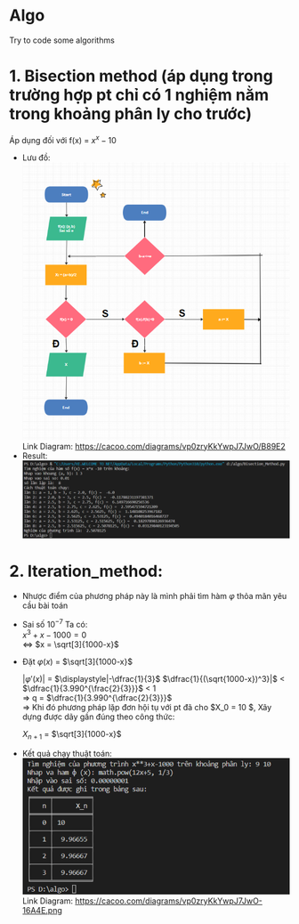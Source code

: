 # Algo
Try to code some algorithms
# 1. Bisection method  (áp dụng trong trường hợp pt chỉ có 1 nghiệm nằm trong khoảng phân ly cho trước)
Áp dụng đối với f(x) = $x^x-10$  
- Lưu đồ:  
![Diagram](https://github.com/huyvu15/Algo/blob/main/Bisection_Dia.png)  
Link Diagram: https://cacoo.com/diagrams/vp0zryKkYwpJ7JwO/B89E2  
- Result: 
![result_1](https://github.com/huyvu15/Algo/blob/main/Bisection.png)  

# 2. Iteration_method:
- Nhược điểm của phương pháp này là mình phải tìm hàm $\varphi$ thỏa mãn yêu cầu bài toán
- Sai số $10^{-7}$
Ta có:   
$x^3+x-1000=0$  
$\Leftrightarrow$ $x = \sqrt[3]{1000-x}$
- Đặt $\varphi (x)$ = $\sqrt[3]{1000-x}$

    $| \varphi ' (x) |$ = $\displaystyle|-\dfrac{1}{3}$ $\dfrac{1}{(\sqrt{1000-x})^3}|$ < $\dfrac{1}{3.990^{\frac{2}{3}}}$  < 1  
$\Rightarrow$ q = $\dfrac{1}{3.990^{\dfrac{2}{3}}}$  
$\Rightarrow$ Khi đó phương pháp lặp đơn hội tụ với pt đã cho $X_0 = 10 $, Xây dựng được dãy gần đúng theo công thức:  

    $X_{n+1}$ = $\sqrt[3]{1000-x}$
- Kết quả chạy thuật toán:  
![result_Iteration_method](https://github.com/huyvu15/Algo/blob/main/result_Iteration_method.png)  
Link Diagram: https://cacoo.com/diagrams/vp0zryKkYwpJ7JwO-16A4E.png 
